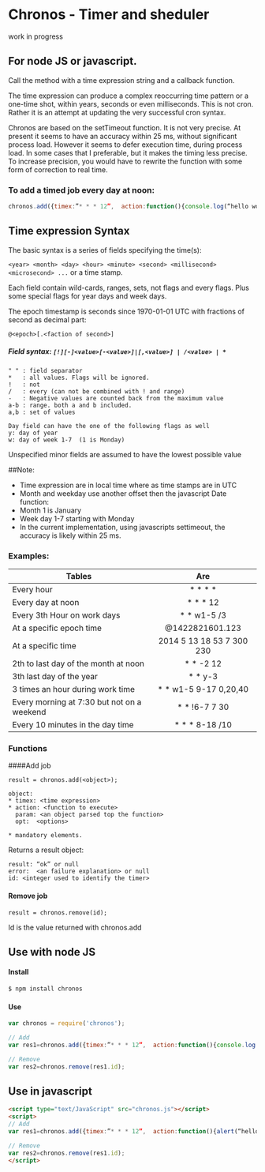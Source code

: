 # Chronos - Timer and sheduler

work in progress

## For node JS or javascript.

Call the method with a time expression string and a callback function. 

The time expression can produce a complex reoccurring time pattern or a one-time shot, within years, seconds or even milliseconds.
This is not cron. Rather it is an attempt at updating the very successful cron syntax.

Chronos are based on the setTimeout function. It is not very precise. At present it seems to have an accuracy within 25 ms, without significant process load.  However it seems to defer execution time, during process load. In some cases that I preferable, but it makes the timing less precise. 
To increase precision, you would have to rewrite the function with some form of correction to real time.

### To add a timed job every day at noon:

```javascript
chronos.add({timex:”* * * 12”,  action:function(){console.log(“hello wolrd”)}});
```
## Time expression Syntax
The basic syntax is a series of fields specifying the time(s):

 `<year> <month> <day> <hour> <minute> <second> <millisecond> <microsecond> ...`
or a time stamp.

Each field contain wild-cards, ranges, sets, not flags and every flags. Plus some special flags for year days and week days.

The epoch timestamp is seconds since 1970-01-01 UTC with fractions of second as decimal part:

	@<epoch>[.<faction of second>]

##### Field syntax: 	`[!][-]<value>[-<value>]|[,<value>] | /<value> | *`
```
" " : field separator
*   : all values. Flags will be ignored.
!   : not
/   : every (can not be combined with ! and range)
-   : Negative values are counted back from the maximum value
a-b : range. both a and b included.
a,b : set of values

Day field can have the one of the following flags as well
y: day of year
w: day of week 1-7  (1 is Monday)
```
Unspecified minor fields are assumed to have the lowest possible value

##Note: 
- Time expression are in local time where as time stamps are in UTC
- Month and weekday use another offset then the javascript Date function:
- Month 1 is January 
- Week day 1-7 starting with Monday 
- In the current implementation, using javascripts settimeout, the accuracy is 
  likely within 25 ms.

 
### Examples:
| Tables        | Are           |
| ------------- |:-------------:|
| Every hour|  * * * *|
| Every day at noon| * * * 12
| Every 3th Hour on work days| * * w1-5 /3
| At a specific epoch time|@1422821601.123  
| At a specific time| 2014 5 13 18 53 7 300 230
| 2th to last day of the month at noon| * * -2 12
| 3th last day of the year| * * y-3
| 3 times an hour during work time| * * w1-5 9-17 0,20,40
| Every morning at 7:30 but not on a weekend| * * !6-7 7 30  
| Every 10 minutes in the day time|  * * * 8-18 /10


### Functions

####Add job
```
result = chronos.add(<object>);

object:
* timex: <time expression>
* action: <function to execute>
  param: <an object parsed top the function>
  opt:	<options>

* mandatory elements.
```

Returns a result object:
```
result: “ok” or null
error: 	<an failure explanation> or null
id:	<integer used to identify the timer>
```

#### Remove job
`result = chronos.remove(id);`

Id is the value returned with chronos.add


## Use with node JS
#### Install
```bash
$ npm install chronos
```
#### Use
```js
var chronos = require('chronos');

// Add
var res1=chronos.add({timex:”* * * 12”,  action:function(){console.log(“hello wolrd”)}});

// Remove
var res2=chronos.remove(res1.id);
```


## Use in javascript
```html
<script type="text/JavaScript" src="chronos.js"></script>
<script>
// Add
var res1=chronos.add({timex:”* * * 12”,  action:function(){alert(“hello wolrd”)}});

// Remove
var res2=chronos.remove(res1.id);
</script>
```
